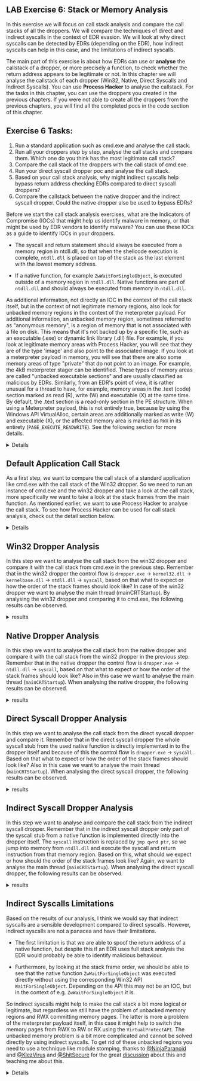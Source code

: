 ## LAB Exercise 6: Stack or Memory Analysis
In this exercise we will focus on call stack analysis and compare the call stacks of all the droppers. We will compare the techniques of direct and indirect syscalls in the context of EDR evasion. We will look at why direct syscalls can be detected by EDRs (depending on the EDR), how indirect syscalls can help in this case, and the limitations of indirect syscalls. 

The main part of this exercise is about how EDRs can use or **analyse** the callstack of a dropper, or more precisely a function, to check whether the return address appears to be legitimate or not. In this chapter we will analyse the callstack of each dropper (Win32, Native, Direct Syscalls and Indirect Syscalls). You can use **Process Hacker** to analyse the callstack. For the tasks in this chapter, you can use the droppers you created in the previous chapters. If you were not able to create all the droppers from the previous chapters, you will find all the completed pocs in the code section of this chapter.

## Exercise 6 Tasks: 
1. Run a standard application such as cmd.exe and analyse the call stack.
2. Run all your droppers step by step, analyse the call stacks and compare them. Which one do you think has the most legitimate call stack?
4. Compare the call stack of the droppers with the call stack of cmd.exe.  
5. Run your direct syscall dropper poc and analyse the call stack.
6. Based on your call stack analysis, why might indirect syscalls help bypass return address checking EDRs compared to direct syscall droppers?
7. Compare the callstack between the native dropper and the indirect syscall dropper. Could the native dropper also be used to bypass EDRs? 

Before we start the call stack analysis exercises, what are the Indicators of Compromise (IOCs) that might help us identify malware in memory, or that might be used by EDR vendors to identify malware? You can use these IOCs as a guide to identify IOCs in your droppers.

- The syscall and return statement should always be executed from a memory region in ntdll.dll, so that when the shellcode execution is complete, ``ntdll.dll`` is placed on top of the stack as the last element with the lowest memory address.

- If a native function, for example ``ZwWaitForSingleObject``, is executed outside of a memory region in ``ntdll.dll``. Native functions are part of ``ntdll.dll`` and should always be executed from memory in ``ntdll.dll``.


As additional information, not directly an IOC in the context of the call stack itself, but in the context of not legitimate memory regions, also look for unbacked memory regions in the context of the meterpreter payload. For additional information, an unbacked memory region, sometimes referred to as "anonymous memory", is a region of memory that is not associated with a file on disk. This means that it's not backed up by a specific file, such as an executable (.exe) or dynamic link library (.dll) file. For example, if you look at legitimate memory areas with Process Hacker, you will see that they are of the type 'image' and also point to the associated image. If you look at a meterpreter payload in memory, you will see that there are also some memory areas of type "private" that do not point to an image. For example, the 4kB meterpreter stager can be identified. These types of memory areas are called "unbacked executable sections" and are usually classified as malicious by EDRs. Similarly, from an EDR's point of view, it is rather unusual for a thread to have, for example, memory areas in the .text (code) section marked as read (R), write (W) and executable (X) at the same time. By default, the .text section is a read-only section in the PE structure. When using a Meterpreter payload, this is not entirely true, because by using the Windows API VirtualAlloc, certain areas are additionally marked as write (W) and executable (X), or the affected memory area is marked as ``RWX`` in its entirety (``PAGE_EXECUTE_READWRITE``). See the following section for more details.

<details>
<p align="center">
<img width="800" alt="image" src="https://github.com/VirtualAlllocEx/DEFCON-31-Syscalls-Workshop/assets/50073731/fc279e98-b700-46f2-9995-02738febd3bd">
</p>
</details>



## Default Application Call Stack
As a first step, we want to compare the call stack of a standard application like cmd.exe with the call stack of the Win32 dropper. So we need to run an instance of cmd.exe and the win32 dropper and take a look at the call stack, more specifically we want to take a look at the stack frames from the main function. As mentioned earlier, we want to use Process Hacker to analyse the call stack. To see how Process Hacker can be used for call stack analysis, check out the detail section below. 

<details>
<p align="center">
<img width="500" alt="image" src="https://github.com/VirtualAlllocEx/DEFCON-31-Syscalls-Workshop/assets/50073731/d104651a-be2e-4e91-b276-e93c9a00919d">
</p>
  
You can double-click cmd.exe or right-click and select Properties.
<p align="center"> 
  <img width="500" alt="image" src="https://github.com/VirtualAlllocEx/DEFCON-31-Syscalls-Workshop/assets/50073731/3c5154c8-988c-42e3-8442-d0d866e56b19">
</p>
  
Then we select a thread, again we can double click or right click and select Inspect.
<p align="center">
<img width="500" alt="image" src="https://github.com/VirtualAlllocEx/DEFCON-31-Syscalls-Workshop/assets/50073731/c554c323-ed19-45fd-afb9-523344a41b1d">
</p>
Next we can see the stack frames of the thread. At the top of the stack we can see the last element, and at the bottom the first element. When we say that the stack "grows down", it's important to understand that we're talking about the direction in memory addresses, not a physical direction. On most systems, including Windows, the stack grows from higher to lower memory addresses. This is often described as "down" because if you think of memory addresses laid out from lowest to highest (as in a memory map), then the stack grows from the bottom of this diagram to the top.To be clear, the stack in Windows grows from higher to lower memory addresses. This can be described as the stack growing "down" in memory. However, the "top" of the stack is the current end where operations are taking place, which is at a lower memory address than the "bottom" of the stack.

### Default Application Results
When analysing the win32 dropper with Process Hacker, we were **unable to identify any IOCs**. This sounds logical, but let's write down our findings anyway. 
- No native functions executed outside of ``ntdll.dll`` memory
- The ntdll.dll is on top of the call stack and is an indicator of a legitimate stack.
- No unbacked memory regions 
- No RWX regions in the .text section   
  
These results from analysing the default application can be used as a **reference or guide** when analysing your shellcode droppers.  
</details>

## Win32 Dropper Analysis 
In this step we want to analyse the call stack from the win32 dropper and compare it with the call stack from cmd.exe in the previous step. Remember that in the win32 dropper the control flow is ``dropper.exe`` -> ``kernel32.dll`` -> ``kernelbase.dll`` -> ``ntdll.dll`` -> ``syscall``, based on that what to expect or how the order of the stack frames should look like? In case of the win32 dropper we want to analyse the main thread (mainCRTStartup). By analysing the win32 dropper and comparing it to cmd.exe, the following results can be observed. 

<details>
<summary>results</summary>
<p align="center">  
  <img src="https://github.com/VirtualAlllocEx/DEFCON-31-Syscalls-Workshop/assets/50073731/b8e7bd90-976a-4551-bf05-6d8763053f4e" width="45%"/>
  <img src="https://github.com/VirtualAlllocEx/DEFCON-31-Syscalls-Workshop/assets/50073731/4a45355e-07fb-4c4e-a1f6-1132fdf72f77" width="45%"/>
</p>
  
Due to the technical principle of the Win32 dropper, the call stack or the order of the stack frames looks legitimate. The ``ntdll.dll`` is placed on top of the stack and is an indicator that the return is being executed from memory of the ntdll.dll. Also, the Win32 API is executed from memory of ``kernel32.dll`` or ``kernelbase.dll`` and the native function ``ZwWaitForSingleObject`` is executed from memory of ``ntdll.dll``. Both of these observations are indicators of non-malicious behaviour. 
  
From this point of view we could say that this is a stack with high legitimacy and should be good to go to bypass an EDR in the context of the return address check in the call stack. But don't forget that as soon as an EDR uses use mode hooking or a similar mechanism to analyse executed code in the context of APIs - and this is more or less always the case today - your win32 dropper will normally be detected by the EDR.
  
  
<p align="center">  
  <img width="900" alt="image" src="https://github.com/VirtualAlllocEx/DEFCON-31-Syscalls-Workshop/assets/50073731/cd55fb15-ee6e-4788-b429-ff113cd9c141">
</p> 
  
Looking at the memory regions of the win32 api dropper, things get more interesting. Perhaps not a strong indicator, but still useful, we can identify the meterpreter payload in memory. The default meterpreter stage is about 4kb and the stage loaded afterwards is about 200kb. By analysing these in-memory regions, we will see that we could identify two clear IOCs that lead to two malicious in-memory behaviours.
- Unbacked memory regions
- RWX commited private memory in .text section
</details>

  
  
## Native Dropper Analysis
In this step we want to analyse the call stack from the native dropper and compare it with the call stack from the win32 dropper in the previous step. Remember that in the native dropper the control flow is ``dropper.exe`` -> ``ntdll.dll`` -> ``syscall``, based on that what to expect or how the order of the stack frames should look like? Also in this case we want to analyse the main thread (``mainCRTStartup``). When analysing the native dropper, the following results can be observed.  
<details>
<summary>results</summary>
<p align="center">  
  <img src="https://github.com/VirtualAlllocEx/DEFCON-31-Syscalls-Workshop/assets/50073731/53805b67-b49c-47b7-8d10-d8d6c43fc51e" width="45%"/>
  <img src="https://github.com/VirtualAlllocEx/DEFCON-31-Syscalls-Workshop/assets/50073731/3bd91e9f-4c08-4dd5-b277-abeeeec52e59" width="45%"/>
</p>
  
Comparing the call stack from the native dropper with the stack from the Win32 dropper or the default application, the call stack doesn't look totally weird in this case either. In my opinion a possible IOC could be that ``ZwWaitForSingleObject`` is executed directly without or before using the corresponding Win32 API ``WaitForSingleObject``. In the context of ``ZwWaitForSingleObject`` I would say it could be a possible IOC. But in general, it's not uncommon for some native Windows function to be executed directly from ``ntdll.dll`` memory.
  
Also in this case I would say, from this point of view we could say that this is a stack with high legitimacy and should be good to go to bypass an EDR in the context of the return address check in the call stack. But don't forget that as soon as an EDR uses use mode hooking or a similar mechanism to analyse executed code in the context of APIs - and this is more or less always the case today - also your native dropper will normally be detected by the EDR.  
       
<p align="center">  
  <img width="900" alt="image" src="https://github.com/VirtualAlllocEx/DEFCON-31-Syscalls-Workshop/assets/50073731/11674eba-ac6a-46d3-b312-7f51194cc04a">
</p> 
  
Also in case of the native dropper, in context of the memory regions we could identify the same IOCs as with the win32 dropper.The default meterpreter stage is about 4kb and the stage loaded afterwards is about 200kb. By analysing these in-memory regions, we will see that we could identify two clear IOCs that lead to two malicious in-memory behaviours.
- Unbacked memory regions
- RWX commited private memory in .text section
</details>  




## Direct Syscall Dropper Analysis
In this step we want to analyse the call stack from the direct syscall dropper and compare it. Remember that in the direct syscall dropper the whole syscall stub from the used native function is directly implemented in to the dropper itself and because of this the control flow is ``dropper.exe`` -> ``syscall``. Based on that what to expect or how the order of the stack frames should look like? Also in this case we want to analyse the main thread (``mainCRTStartup``). When analysing the direct syscall dropper, the following results can be observed.  

<details>
<summary>results</summary>
<p align="center">  
  <img src="https://github.com/VirtualAlllocEx/DEFCON-31-Syscalls-Workshop/assets/50073731/80a11784-546d-4ff6-adb2-b8da194c1047" width="45%"/>
  <img src="https://github.com/VirtualAlllocEx/DEFCON-31-Syscalls-Workshop/assets/50073731/c5f94181-119a-4164-aeb2-07b1b333a6e1" width="45%"/>
</p>
<p align="center">  
  <img src="https://github.com/VirtualAlllocEx/DEFCON-31-Syscalls-Workshop/assets/50073731/866ce5bb-2693-4945-baa7-fefeb2ca8e18" width="45%"/>
  <img src="https://github.com/VirtualAlllocEx/DEFCON-31-Syscalls-Workshop/assets/50073731/c5f94181-119a-4164-aeb2-07b1b333a6e1" width="45%"/>
</p>  
  
Comparing the call stack from the direct syscall dropper with the call stack from the win32 dropper or the native dropper, we could observe that the call stack from the direct syscall dropper looks totally weird. The following clear IOCs can be observed.
  
- The return from the native function ``ZwWaitForSingleObject`` is not executed in the memory of ntdll.dll, otherwise we would find ``ntdll.dll`` at the top of the stack, or more precisely we would find the stack frame ``ntdll.dll!ZwWaitForSingleObject`` at the top of the call stack. Instead, the return comes from a memory region in the assembly (.exe) itself, which is a 100% IOC for illegitimate behaviour.
  
- Furthermore in context of ``ZwWaitForSingleObject`` we are not able to identify the usage from corresponding Win32 API ``WaitForSingleObject`` before the native function is ``ZwWaitForSingleObject`` is executed. 
  
Based on these IOCs, and depending on the EDR you are facing, your payload will be detected in memory with a very high probability.  
As we also use the same x64 staged meterpreter payload for the direct syscall dropper, we have the same IOCs in the context of analysing the memory regions. 
- Unbacked memory regions
- RWX commited private memory in .text section
</details>  



## Indirect Syscall Dropper Analysis
In this step we want to analyse and compare the call stack from the indirect syscall dropper. Remember that in the indirect syscall dropper only part of the syscall stub from a native function is implemented directly into the dropper itself. The ``syscall`` instruction is replaced by ``jmp qwrd ptr``, so we jump into memory from ``ntdll.dll`` and execute the syscall and return instruction from that memory region. Based on this, what should we expect or how should the order of the stack frames look like? Again, we want to analyse the main thread (``mainCRTStartup``). When analysing the direct syscall dropper, the following results can be observed.

<details>
<summary>results</summary>
  <img src="https://github.com/VirtualAlllocEx/DEFCON-31-Syscalls-Workshop/assets/50073731/c5f94181-119a-4164-aeb2-07b1b333a6e1" width="45%"/>
  <img src="https://github.com/VirtualAlllocEx/DEFCON-31-Syscalls-Workshop/assets/50073731/ed5d7acb-3020-4e48-8ae3-5dbcfe86b984" width="45%"/>
</p>
<p align="center">  
  <img src="https://github.com/VirtualAlllocEx/DEFCON-31-Syscalls-Workshop/assets/50073731/34dc1d3f-81ac-40b9-ae18-0972ea300e39" width="45%"/>
  <img src="https://github.com/VirtualAlllocEx/DEFCON-31-Syscalls-Workshop/assets/50073731/ed5d7acb-3020-4e48-8ae3-5dbcfe86b984" width="45%"/>
</p>  
  
If we compare the call stack from the indirect syscall dropper with the call stack from the direct syscall dropper, we can see that the call stack looks completely different. Furthermore, if we compare the indirect syscall call stack with the legitimate stack from cmd.exe, we can see that the stack from the indirect syscall dropper has a good level of legitimacy. Compared to the direct syscall dropper we got rid of the following IOCs. 

  - The return from the native function ``ZwWaitForSingleObject`` is executed in the memory of ``ntdll.dll``, so this puts ``ntdll.dll`` at the top of the stack and leads to legitimate behaviour compared to the legitimate stack of cmd.exe.

This means that by replacing direct syscalls with indirect syscalls, we can successfully fake or spoof the return address of a native function that we use in our indirect syscall dropper, and based on that, and depending on the EDR, we can bypass the return address check of an EDR.
 
Don`t forget in the context of the meterpreter payload used you will still be using a high proabality detected by the EDR, based on the memory region IOCs from before. 
- Unbacked memory regions
- RWX commited private memory in .text section
</details>  


## Indirect Syscalls Limitations
Based on the results of our analysis, I think we would say that indirect syscalls are a sensible development compared to direct syscalls. However, indirect syscalls are not a panacea and have their limitations. 

- The first limitation is that we are able to spoof the return address of a native function, but despite this if an EDR uses full stack analysis the EDR would probably be able to identify malicious behaviour. 

- Furthermore, by looking at the stack frame order, we should be able to see that the native function ``ZwWaitForSingleObject`` was executed directly without using the corresponding Win32 API ``WaitForSingleObject``. Depending on the API this may not be an IOC, but in the context of e.g. ``ZwWaitForSingleObject`` it is.

So indirect syscalls might help to make the call stack a bit more logical or legitimate, but regardless we still have the problem of unbacked memory regions and RWX committing memory pages. The latter is more a problem of the meterpreter payload itself, in this case it might help to switch the memory pages from RWX to RW or RX using the ``VirtualProtectAPI``. The unbacked memory problem is a bit more complicated and cannot be solved directly by using indirect syscalls. To get rid of these unbacked regions you need to use a technique like module stomping, thanks to [@NinjaParanoid](https://twitter.com/NinjaParanoid/status/1665457580817395717) and [@KlezVirus](https://twitter.com/KlezVirus) and [@ShitSecure](https://twitter.com/ShitSecure) for the great [discussion](https://twitter.com/VirtualAllocEx/status/1665363389906923524) about this and teaching me about this.
<details>
<p align="center">
  <img src="https://github.com/VirtualAlllocEx/DEFCON-31-Syscalls-Workshop/assets/50073731/16d09c97-18e2-41e7-aef5-30d9db4b4ff5">
  <img src="https://github.com/VirtualAlllocEx/DEFCON-31-Syscalls-Workshop/assets/50073731/bd106f41-74c3-4db6-bd00-1d6498dcbd13">
  <img src="https://github.com/VirtualAlllocEx/DEFCON-31-Syscalls-Workshop/assets/50073731/1c5ba0b7-7129-4c6c-974e-6a2100963420">
  <img src="https://github.com/VirtualAlllocEx/DEFCON-31-Syscalls-Workshop/assets/50073731/d7b979ee-d61f-4a0f-a943-c2f72532426b">
</p>
</details>  

